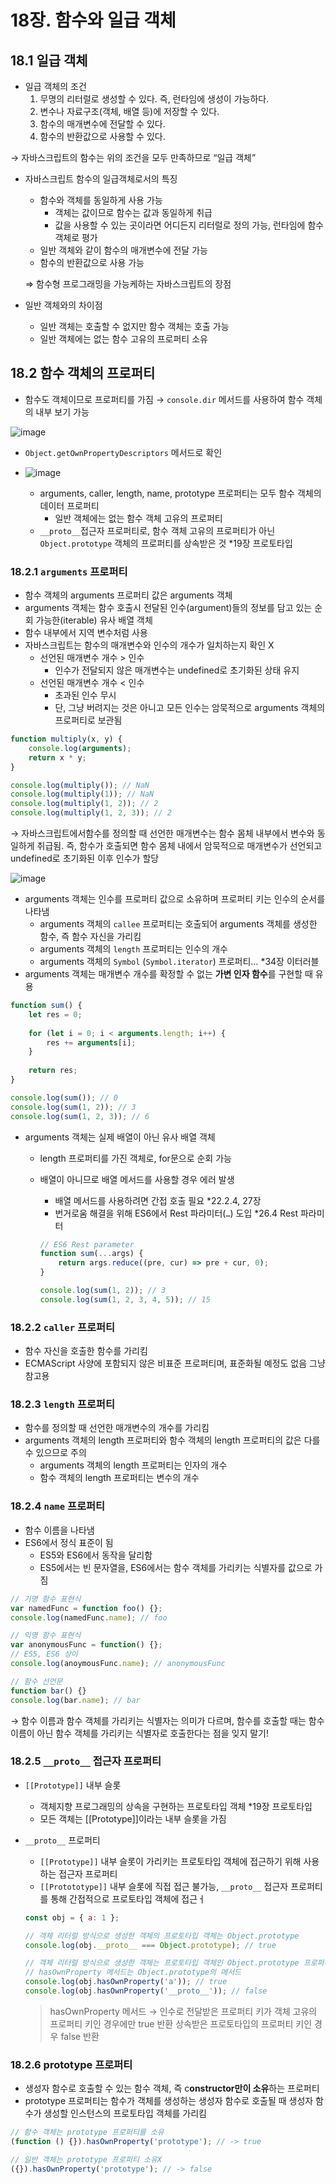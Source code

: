 # 18장. 함수와 일급 객체

## 18.1 일급 객체

- 일급 객체의 조건
    1. 무명의 리터럴로 생성할 수 있다. 즉, 런타임에 생성이 가능하다.
    2. 변수나 자료구조(객체, 배열 등)에 저장할 수 있다.
    3. 함수의 매개변수에 전달할 수 있다.
    4. 함수의 반환값으로 사용할 수 있다.

→ 자바스크립트의 함수는 위의 조건을 모두 만족하므로 “일급 객체”

- 자바스크립트 함수의 일급객체로서의 특징
    - 함수와 객체를 동일하게 사용 가능
        - 객체는 값이므로 함수는 값과 동일하게 취급
        - 값을 사용할 수 있는 곳이라면 어디든지 리터럴로 정의 가능, 런타임에 함수 객체로 평가
    - 일반 객체와 같이 함수의 매개변수에 전달 가능
    - 함수의 반환값으로 사용 가능

  ⇒ 함수형 프로그래밍을 가능케하는 자바스크립트의 장점

- 일반 객체와의 차이점
    - 일반 객체는 호출할 수 없지만 함수 객체는 호출 가능
    - 일반 객체에는 없는 함수 고유의 프로퍼티 소유

## 18.2 함수 객체의 프로퍼티

- 함수도 객체이므로 프로퍼티를 가짐 → `console.dir` 메서드를 사용하여 함수 객체의 내부 보기 가능

![image](https://github.com/user-attachments/assets/9ac9038f-e147-47d0-b809-e06affbcfd42)
- `Object.getOwnPropertyDescriptors` 메서드로 확인

 - ![image](https://github.com/user-attachments/assets/914148c8-6f14-4f2c-8026-ec509e77778f)

    - arguments, caller, length, name, prototype 프로퍼티는 모두 함수 객체의 데이터 프로퍼티
        - 일반 객체에는 없는 함수 객체 고유의 프로퍼티
    - `__proto__`접근자 프로퍼티로, 함수 객체 고유의 프로퍼티가 아닌 `Object.prototype` 객체의 프로퍼티를 상속받은 것 *19장 프로토타입

### 18.2.1 `arguments` 프로퍼티

- 함수 객체의 arguments 프로퍼티 값은 arguments 객체
- arguments 객체는 함수 호출시 전달된 인수(argument)들의 정보를 담고 있는 순회 가능한(iterable) 유사 배열 객체
- 함수 내부에서 지역 변수처럼 사용
- 자바스크립트는 함수의 매개변수와 인수의 개수가 일치하는지 확인 X
    - 선언된 매개변수 개수 > 인수
        - 인수가 전달되지 않은 매개변수는 undefined로 초기화된 상태 유지
    - 선언된 매개변수 개수 < 인수
        - 초과된 인수 무시
        - 단, 그냥 버려지는 것은 아니고 모든 인수는 암묵적으로 arguments 객체의 프로퍼티로 보관됨

```jsx
function multiply(x, y) {
	console.log(arguments);
	return x * y;
}

console.log(multiply()); // NaN
console.log(multiply(1)); // NaN
console.log(multiply(1, 2)); // 2
console.log(multiply(1, 2, 3)); // 2
```

→ 자바스크립트에서함수를 정의할 때 선언한 매개변수는 함수 몸체 내부에서 변수와 동일하게 취급됨. 즉, 함수가 호출되면 함수 몸체 내에서 암묵적으로 매개변수가 선언되고 undefined로 초기화된 이후 인수가 할당

![image](https://github.com/user-attachments/assets/f8ec3834-079d-4e63-aeeb-8be06cc5fbab)

- arguments 객체는 인수를 프로퍼티 값으로 소유하며 프로퍼티 키는 인수의 순서를 나타냄
    - arguments 객체의 `callee` 프로퍼티는 호출되어 arguments 객체를 생성한 함수, 즉 함수 자신을 가리킴
    - arguments 객체의 `length` 프로퍼티는 인수의 개수
    - arguments 객체의 `Symbol` (`Symbol.iterator`) 프로퍼티… *34장 이터러블
- arguments 객체는 매개변수 개수를 확정할 수 없는 **가변 인자 함수**를 구현할 때 유용

```jsx
function sum() {
	let res = 0;
	
	for (let i = 0; i < arguments.length; i++) {
		res += arguments[i];
	}
	
	return res;
}

console.log(sum()); // 0
console.log(sum(1, 2)); // 3
console.log(sum(1, 2, 3)); // 6
```

- arguments 객체는 실제 배열이 아닌 유사 배열 객체
    - length 프로퍼티를 가진 객체로, for문으로 순회 가능
    - 배열이 아니므로 배열 메서드를 사용할 경우 에러 발생
        - 배열 메서드를 사용하려면 간접 호출 필요 *22.2.4, 27장
        - 번거로움 해결을 위해 ES6에서 Rest 파라미터(`…`) 도입 *26.4 Rest 파라미터

        ```jsx
        // ES6 Rest parameter
        function sum(...args) {
        	return args.reduce((pre, cur) => pre + cur, 0);
        }
        
        console.log(sum(1, 2)); // 3
        console.log(sum(1, 2, 3, 4, 5)); // 15
        ```


### 18.2.2 `caller` 프로퍼티

- 함수 자신을 호출한 함수를 가리킴
- ECMAScript 사양에 포함되지 않은 비표준 프로퍼티며, 표준화될 예정도 없음 그냥 참고용

### 18.2.3 `length` 프로퍼티

- 함수를 정의할 때 선언한 매개변수의 개수를 가리킴
- arguments 객체의 length 프로퍼티와 함수 객체의 length 프로퍼티의 값은 다를 수 있으므로 주의
    - arguments 객체의 length 프로퍼티는 인자의 개수
    - 함수 객체의 length 프로퍼티는 변수의 개수

### 18.2.4 `name` 프로퍼티

- 함수 이름을 나타냄
- ES6에서 정식 표준이 됨
    - ES5와 ES6에서 동작을 달리함
    - ES5에서는 빈 문자열을, ES6에서는 함수 객체를 가리키는 식별자를 값으로 가짐

```jsx
// 기명 함수 표현식
var namedFunc = function foo() {};
console.log(namedFunc.name); // foo

// 익명 함수 표현식
var anonymousFunc = function() {};
// ES5, ES6 상이
console.log(anoymousFunc.name); // anonymousFunc

// 함수 선언문
function bar() {}
console.log(bar.name); // bar
```

→ 함수 이름과 함수 객체를 가리키는 식별자는 의미가 다르며, 함수를 호출할 때는 함수 이름이 아닌 함수 객체를 가리키는 식별자로 호출한다는 점을 잊지 말기!

### 18.2.5 `__proto__` 접근자 프로퍼티

- `[[Prototype]]` 내부 슬롯
    - 객체지향 프로그래밍의 상속을 구현하는 프로토타입 객체 *19장 프로토타입
    - 모든 객체는 [[Prototype]]이라는 내부 슬롯을 가짐
- `__proto__` 프로퍼티
    - `[[Prototype]]` 내부 슬롯이 가리키는 프로토타입 객체에 접근하기 위해 사용하는 접근자 프로퍼티
    - `[[Protototype]]` 내부 슬롯에 직접 접근 불가능, `__proto__` 접근자 프로퍼티를 통해 간접적으로 프로토타입 객체에 접근ㅓ

    ```jsx
    const obj = { a: 1 };
    
    // 객체 리터럴 방식으로 생성한 객체의 프로토타입 객체는 Object.prototype
    console.log(obj.__proto__ === Object.prototype); // true
    
    // 객체 리터럴 방식으로 생성한 객체는 프로토타입 객체인 Object.prototype 프로퍼티를 상속받음
    // hasOwnProperty 메서드는 Object.prototype의 메서드
    console.log(obj.hasOwnProperty('a')); // true
    console.log(obj.hasOwnProperty('__proto__')); // false
    ```

  > hasOwnProperty 메서드
  → 인수로 전달받은 프로퍼티 키가 객체 고유의 프로퍼티 키인 경우에만 true 반환
  상속받은 프로토타입의 프로퍼티 키인 경우 false 반환
>


### 18.2.6 prototype 프로퍼티

- 생성자 함수로 호출할 수 있는 함수 객체, 즉 c**onstructor만이 소유**하는 프로퍼티
- prototype 프로퍼티는 함수가 객체를 생성하는 생성자 함수로 호출될 때 생성자 함수가 생성할 인스턴스의 프로토타입 객체를 가리킴

```jsx
// 함수 객체는 prototype 프로퍼티를 소유
(function () {}).hasOwnProperty('prototype'); // -> true

// 일반 객체는 prototype 프로퍼티 소유X
({}).hasOwnProperty('prototype'); // -> false
```
